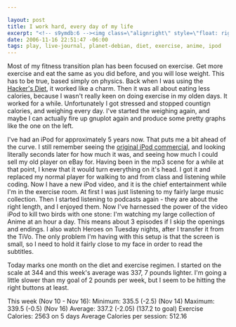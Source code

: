 ```yaml
--- 

layout: post
title: I work hard, every day of my life
excerpt: "<!-- s9ymdb:6 --><img class=\"alignright\" style=\"float: right; border: 0px; padding-left: 5px; padding-right: 5px;\" src=\"/wp-content/uploads/graphs/092003.serendipityThumb.png\" alt=\"\" />Most of my fitness transition plan has been focused on exercise.  Get more exercise and eat the same as you did before, and you will lose weight.  This has to be true, based simply on physics.  Back when I was using the <a href=\"http://base0.net/archives/183-The-monthly-diet-report.html\">Hacker's Diet</a>, it worked like a charm."
date: 2006-11-16 22:51:47 -06:00
tags: play, live-journal, planet-debian, diet, exercise, anime, ipod
---
```

<!-- s9ymdb:6 --><img class="alignright" style="float: right; border: 0px; padding-left: 5px; padding-right: 5px;" src="/wp-content/uploads/graphs/092003.serendipityThumb.png" alt="" />Most of my fitness transition plan has been focused on exercise.  Get more exercise and eat the same as you did before, and you will lose weight.  This has to be true, based simply on physics.  Back when I was using the <a href="http://base0.net/archives/183-The-monthly-diet-report.html">Hacker's Diet</a>, it worked like a charm.  Then it was all about eating less calories, because I wasn't really keen on doing exercise in my olden days.  It worked for a while.  Unfortunately I got stressed and stopped countign calories, and weighing every day.  I've started the weighing again, and maybe I can actually fire up gnuplot again and produce some pretty graphs like the one on the left.

I've had an iPod for approximately 5 years now.  That puts me a bit ahead of the curve.  I still remember seeing the <a title="YouTube" href="http://www.youtube.com/watch?v=W7ve8LxTpXQ">original iPod commercial</a>, and looking literally seconds later for how much it was, and seeing how much I could sell my old player on eBay for.  Having been in the mp3 scene for a while at that point, I knew that it would turn everything on it's head.  I got it and replaced my normal player for walking to and from class and listening while coding.  Now I have a new iPod video, and it is the chief entertainment while I'm in the exercise room.  At first I was just listening to my fairly large music collection.  Then I started listening to podcasts again - they are about the right length, and I enjoyed them.  Now I've harnessed the power of the video iPod to kill two birds with one stone:  I'm watching my large collection of Anime at an hour a day.  This means about 3 episodes if I skip the openings and endings.  I also watch Heroes on Tuesday nights, after I transfer it from the TiVo.  The only problem I'm having with this setup is that the screen is small, so I need to hold it fairly close to my face in order to read the subtitles.

Today marks one month on the diet and exercise regimen.  I started on the scale at 344 and this week's average was 337, 7 pounds lighter.  I'm going a little slower than my goal of 2 pounds per week, but I seem to be hitting the right buttons at least.

This week (Nov 10 - Nov 16):
Minimum: 335.5 (-2.5) (Nov 14)
Maximum: 339.5 (-0.5) (Nov 16)
Average: 337.2 (-2.05) (137.2 to goal)
Exercise Calories: 2563 on 5 days
Average Calories per session:  512.16
